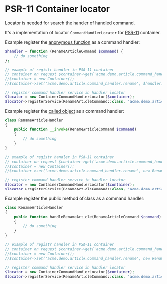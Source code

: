 PSR-11 Container locator
========================

Locator is needed for search the handler of handled command.

It's a implementation of locator `CommandHandlerLocator` for
[PSR-11](https://github.com/php-fig/fig-standards/blob/master/accepted/PSR-11-container.md) container.

Example register the [anonymous function](http://php.net/manual/en/functions.anonymous.php) as a command handler:

```php
$handler = function (RenameArticleCommand $command) {
    // do something
};

// example of registr handler in PSR-11 container
// container on request $container->get('acme.demo.article.command_handler.rename') must return $handler
//$container = new Container();
//$container->set('acme.demo.article.command_handler.rename', $handler);

// register command handler service in handler locator
$locator = new ContainerCommandHandlerLocator($container);
$locator->registerService(RenameArticleCommand::class, 'acme.demo.article.command_handler.rename');
```

Example register the [called object](http://php.net/manual/en/language.oop5.magic.php#object.invoke) as a command handler:

```php
class RenameArticleHandler
{
    public function __invoke(RenameArticleCommand $command)
    {
        // do something
    }
}

// example of registr handler in PSR-11 container
// container on request $container->get('acme.demo.article.command_handler.rename') must return $handler
//$container = new Container();
//$container->set('acme.demo.article.command_handler.rename', new RenameArticleHandler());

// register command handler service in handler locator
$locator = new ContainerCommandHandlerLocator($container);
$locator->registerService(RenameArticleCommand::class, 'acme.demo.article.command_handler.rename');
```

Example register the public method of class as a command handler:

```php
class RenameArticleHandler
{
    public function handleRenameArticle(RenameArticleCommand $command)
    {
        // do something
    }
}

// example of registr handler in PSR-11 container
// container on request $container->get('acme.demo.article.command_handler.rename') must return $handler
//$container = new Container();
//$container->set('acme.demo.article.command_handler.rename', new RenameArticleHandler());

// register command handler service in handler locator
$locator = new ContainerCommandHandlerLocator($container);
$locator->registerService(RenameArticleCommand::class, 'acme.demo.article.command_handler.rename', 'handleRenameArticle');
```
